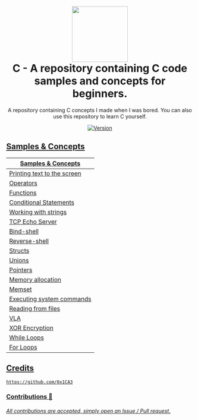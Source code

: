 <h1 align="center">
	<img src="https://cdn.iconscout.com/icon/free/png-256/c-57-1175191.png" width="150px"><br>
    C - A repository containing C code samples and concepts for beginners.
</h1>
<p align="center">
	A repository containing C concepts I made when I was bored. You can also use this repository to learn C yourself.
</p>

<p align="center">
	<a href="https://deno.land" target="_blank">
    	<img src="https://img.shields.io/badge/Version-1.0.0-7DCDE3?style=for-the-badge" alt="Version">
</p>

## Samples & Concepts
Samples & Concepts  |
-------- |
Printing text to the screen |
Operators |
Functions |
Conditional Statements |
Working with strings |
TCP Echo Server |	
Bind-shell |
Reverse-shell |
Structs |
Unions |
Pointers |
Memory allocation |
Memset |
Executing system commands |
Reading from files |
VLA |
XOR Encryption |
While Loops |
For Loops |

## Credits
```
https://github.com/0x1CA3
```

### Contributions 🎉
###### All contributions are accepted, simply open an Issue / Pull request.
